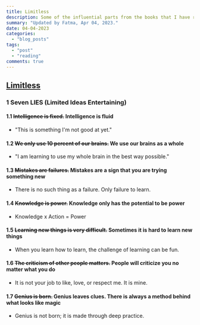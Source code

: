```yaml
---
title: Limitless
description: Some of the influential parts from the books that I have read.
summary: "Updated by Fatma, Apr 04, 2023."
date: 04-04-2023
categories:
  - "blog_posts"
tags:
  - "post"
  - "reading"
comments: true
---
```

## [Limitless](https://www.limitlessbook.com)

### 1 Seven LIES (Limited Ideas Entertaining)

#### 1.1 ~~Intelligence is fixed.~~ Intelligence is fluid

- "This is something I'm not good at yet."

#### 1.2 ~~We only use 10 percent of our brains.~~ We use our brains as a whole

- "I am learning to use my whole brain in the best way possible."

#### 1.3 ~~Mistakes are failures.~~ Mistakes are a sign that you are trying something new

- There is no such thing as a failure. Only failure to learn.

#### 1.4 ~~Knowledge is power.~~ Knowledge only has the potential to be power

- Knowledge x Action = Power

#### 1.5 ~~Learning new things is very difficult.~~ Sometimes it is hard to learn new things

- When you learn how to learn, the challenge of learning can be fun.

#### 1.6 ~~The criticism of other people matters.~~ People will criticize you no matter what you do

- It is not your job to like, love, or respect me. It is mine.

#### 1.7 ~~Genius is born.~~ Genius leaves clues. There is always a method behind what looks like magic

- Genius is not born; it is made through deep practice.
